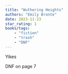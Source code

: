 ```yaml
---
title: "Wuthering Heights"
authors: "Emily Bronte"
date: 2023-11-23
star_rating: 1
books/tags:
    - "fiction"
    - "trash"
    - "DNF"
---
```

Yikes

<!--more-->

DNF on page 7
